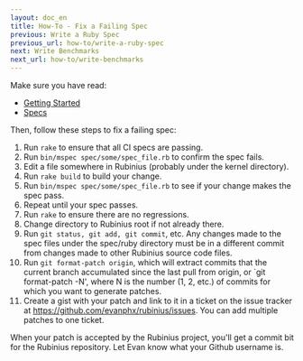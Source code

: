 ```yaml
---
layout: doc_en
title: How-To - Fix a Failing Spec
previous: Write a Ruby Spec
previous_url: how-to/write-a-ruby-spec
next: Write Benchmarks
next_url: how-to/write-benchmarks
---
```


Make sure you have read:

  *  [Getting Started](/doc/en/getting-started/)
  *  [Specs](/doc/en/specs/)

Then, follow these steps to fix a failing spec:

  1.  Run `rake` to ensure that all CI specs are passing.
  2.  Run `bin/mspec spec/some/spec_file.rb` to confirm the spec fails.
  3.  Edit a file somewhere in Rubinius (probably under the kernel directory).
  4.  Run `rake build` to build your change.
  5.  Run `bin/mspec spec/some/spec_file.rb` to see if your change makes the
      spec pass.
  6.  Repeat until your spec passes.
  7.  Run `rake` to ensure there are no regressions.
  8.  Change directory to Rubinius root if not already there.
  9.  Run `git status, git add, git commit`, etc. Any changes made to the spec
      files under the spec/ruby directory must be in a different commit from
      changes made to other Rubinius source code files.
  10. Run `git format-patch origin`, which will extract commits that the current
      branch accumulated since the last pull from origin, or `git format-patch
      -N', where N is the number (1, 2, etc.) of commits for which you want to
      generate patches.
  11. Create a gist with your patch and link to it in a ticket on the issue
      tracker at https://github.com/evanphx/rubinius/issues. You can add multiple
      patches to one ticket.

When your patch is accepted by the Rubinius project, you'll get a commit bit
for the Rubinius repository. Let Evan know what your Github username is.
